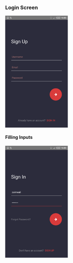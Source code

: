 ### Login Screen
<img src="./assets/screenshots/SS1.png" alt="Sign In Screen" width="200"/>

#### Filling Inputs
<img src="./assets/screenshots/SS2.png" alt="Sign In Screen" width="200"/>
